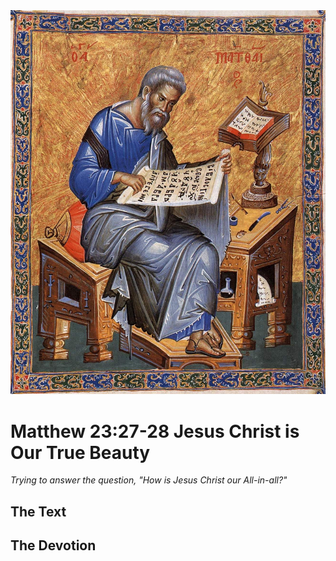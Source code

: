 <img class="intro-right" src="../images/art-matthew.jpg">

# Matthew 23:27-28 Jesus Christ is Our True Beauty

*Trying to answer the question, "How is Jesus Christ our All-in-all?"*

## The Text

## The Devotion